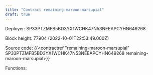 ```yaml
---
title: "Contract remaining-maroon-marsupial"
draft: true
---
```

Deployer: SP33PTZMFB5BD3YX1WCHK47N53NEEAPCYHN649268


 



Block height: 77904 (2022-10-01T22:53:49.000Z)

Source code: {{<contractref "remaining-maroon-marsupial" SP33PTZMFB5BD3YX1WCHK47N53NEEAPCYHN649268 remaining-maroon-marsupial>}}

Functions:


